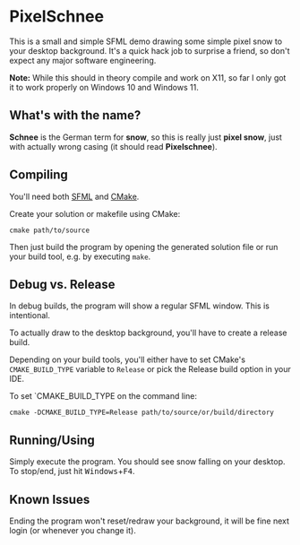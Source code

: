 # PixelSchnee

This is a small and simple SFML demo drawing some simple pixel snow to your desktop background.
It's a quick hack job to surprise a friend, so don't expect any major software engineering.

**Note:** While this should in theory compile and work on X11, so far I only got it to work properly on Windows 10 and Windows 11.

## What's with the name?

**Schnee** is the German term for **snow**, so this is really just **pixel snow**, just with actually wrong casing (it should read **Pixelschnee**).

## Compiling

You'll need both [SFML](https://www.sfml-dev.org/) and [CMake](https://www.cmake.org/).

Create your solution or makefile using CMake:

    cmake path/to/source

Then just build the program by opening the generated solution file or run your build tool, e.g. by executing `make`.

## Debug vs. Release

In debug builds, the program will show a regular SFML window. This is intentional.

To actually draw to the desktop background, you'll have to create a release build.

Depending on your build tools, you'll either have to set CMake's `CMAKE_BUILD_TYPE` variable to `Release` or pick the Release build option in your IDE.

To set `CMAKE_BUILD_TYPE on the command line:

    cmake -DCMAKE_BUILD_TYPE=Release path/to/source/or/build/directory

## Running/Using

Simply execute the program. You should see snow falling on your desktop. To stop/end, just hit <kbd>Windows</kbd>+<kbd>F4</kbd>.

## Known Issues

Ending the program won't reset/redraw your background, it will be fine next login (or whenever you change it).
